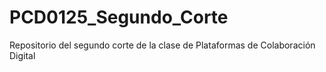 # PCD0125_Segundo_Corte
Repositorio del segundo corte de la clase de Plataformas de Colaboración Digital
